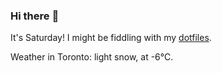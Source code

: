 ### Hi there :wave:

It's Saturday! I might be fiddling with my [dotfiles](https://github.com/bewuethr/dotfiles).

Weather in Toronto: light snow, at -6°C.
